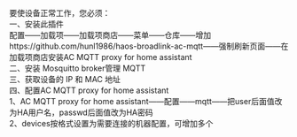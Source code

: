 要使设备正常工作，您必须：<br>
一、安装此插件<br>
配置——加载项——加载项商店——菜单——仓库——增加https://github.com/hunl1986/haos-broadlink-ac-mqtt——强制刷新页面——在加载项商店安装AC MQTT proxy for home assistant<br>
二、安装 Mosquitto broker管理 MQTT<br>
三、获取设备的 IP 和 MAC 地址<br>
四、配置AC MQTT proxy for home assistant<br>
  1、AC MQTT proxy for home assistant——配置——mqtt——把user后面值改为HA用户名，passwd后面值改为HA密码<br>
  2、devices按格式设置为需要连接的机器配置，可增加多个<br>
